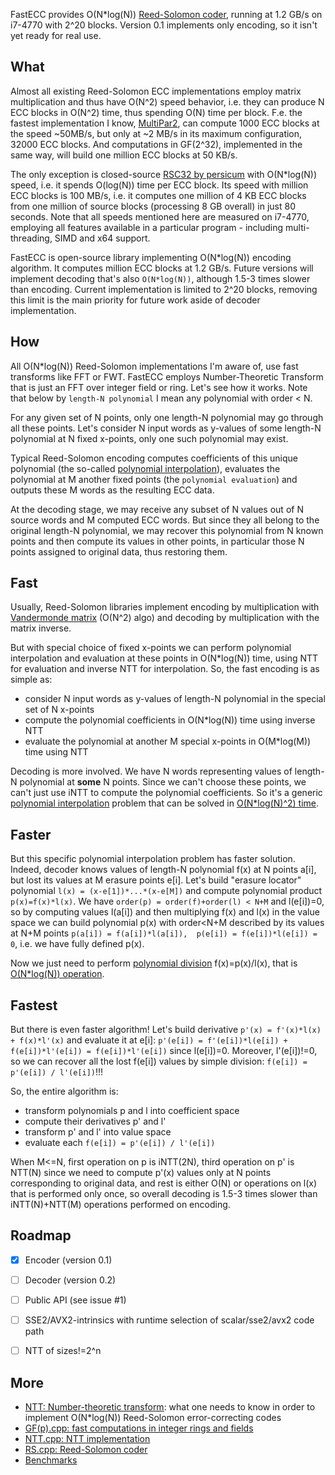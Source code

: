 FastECC provides O(N*log(N)) [Reed-Solomon coder], running at 1.2 GB/s on i7-4770 with 2^20 blocks.
Version 0.1 implements only encoding, so it isn't yet ready for real use.


<a name="what"/>

## What

Almost all existing Reed-Solomon ECC implementations employ matrix multiplication and thus have O(N^2) speed behavior,
i.e. they can produce N ECC blocks in O(N^2) time, thus spending O(N) time per block.
F.e. the fastest implementation I know, [MultiPar2], can compute 1000 ECC blocks at the speed ~50MB/s,
but only at ~2 MB/s in its maximum configuration, 32000 ECC blocks.
And computations in GF(2^32), implemented in the same way, will build one million ECC blocks at 50 KB/s.

The only exception is closed-source [RSC32 by persicum] with O(N*log(N)) speed, i.e. it spends O(log(N)) time per ECC block.
Its speed with million ECC blocks is 100 MB/s, i.e. it computes one million of 4 KB ECC blocks
from one million of source blocks (processing 8 GB overall) in just 80 seconds.
Note that all speeds mentioned here are measured on i7-4770, employing all features available in a particular program -
including multi-threading, SIMD and x64 support.

FastECC is open-source library implementing O(N*log(N)) encoding algorithm.
It computes million ECC blocks at 1.2 GB/s.
Future versions will implement decoding that's also `O(N*log(N))`, although 1.5-3 times slower than encoding.
Current implementation is limited to 2^20 blocks, removing this limit is the main priority for future work
aside of decoder implementation.


<a name="how"/>

## How

All O(N*log(N)) Reed-Solomon implementations I'm aware of, use fast transforms like FFT or FWT.
FastECC employs Number-Theoretic Transform that is just an FFT over integer field or ring.
Let's see how it works. Note that below by `length-N polynomial` I mean any polynomial with order < N.

For any given set of N points, only one length-N polynomial may go through all these points.
Let's consider N input words as y-values of some length-N polynomial at N fixed x-points,
only one such polynomial may exist.

Typical Reed-Solomon encoding computes coefficients of this unique polynomial (the so-called [polynomial interpolation]),
evaluates the polynomial at M another fixed points (the `polynomial evaluation`)
and outputs these M words as the resulting ECC data.

At the decoding stage, we may receive any subset of N values out of N source words and M computed ECC words.
But since they all belong to the original length-N polynomial, we may recover this polynomial from N known points
and then compute its values in other points, in particular those N points assigned to original data, thus restoring them.


<a name="fast"/>

## Fast

Usually, Reed-Solomon libraries implement encoding by multiplication with [Vandermonde matrix] (O(N^2) algo)
and decoding by multiplication with the matrix inverse.

But with special choice of fixed x-points we can perform polynomial interpolation and evaluation at these points
in O(N*log(N)) time, using NTT for evaluation and inverse NTT for interpolation. So, the fast encoding is as simple as:
- consider N input words as y-values of length-N polynomial in the special set of N x-points
- compute the polynomial coefficients in O(N*log(N)) time using inverse NTT
- evaluate the polynomial at another M special x-points in O(M*log(M)) time using NTT

Decoding is more involved. We have N words representing values of length-N polynomial at **some** N points.
Since we can't choose these points, we can't just use iNTT to compute the polynomial coefficients.
So it's a generic [polynomial interpolation] problem that can be solved in [O(N*log(N)^2) time][fast polynomial interpolation].


<a name="faster"/>

## Faster

But this specific polynomial interpolation problem has faster solution.
Indeed, decoder knows values of length-N polynomial f(x) at N points a[i], but lost its values at M erasure points e[i].
Let's build "erasure locator" polynomial `l(x) = (x-e[1])*...*(x-e[M])` and compute polynomial product `p(x)=f(x)*l(x)`.
We have `order(p) = order(f)+order(l) < N+M` and l(e[i])=0, so by computing values l(a[i]) and then multiplying f(x) and l(x) in the value space
we can build polynomial p(x) with order<N+M described by its values at N+M points `p(a[i]) = f(a[i])*l(a[i]),  p(e[i]) = f(e[i])*l(e[i]) = 0`,
i.e. we have fully defined p(x).

Now we just need to perform [polynomial division] f(x)=p(x)/l(x), that is [O(N*log(N)) operation][fast polynomial division].


<a name="fastest"/>

## Fastest

But there is even faster algorithm! Let's build derivative `p'(x) = f'(x)*l(x) + f(x)*l'(x)`
and evaluate it at e[i]: `p'(e[i]) = f'(e[i])*l(e[i]) + f(e[i])*l'(e[i]) = f(e[i])*l'(e[i])` since l(e[i])=0.
Moreover, l'(e[i])!=0, so we can recover all the lost f(e[i]) values by simple division: `f(e[i]) = p'(e[i]) / l'(e[i])`!!!

So, the entire algorithm is:
- transform polynomials p and l into coefficient space
- compute their derivatives p' and l'
- transform p' and l' into value space
- evaluate each `f(e[i]) = p'(e[i]) / l'(e[i])`

When M<=N, first operation on p is iNTT(2N),
third operation on p' is NTT(N) since we need to compute p'(x) values only at N points corresponding to original data,
and rest is either O(N) or operations on l(x) that is performed only once,
so overall decoding is 1.5-3 times slower than iNTT(N)+NTT(M) operations performed on encoding.


<a name="roadmap"/>

## Roadmap

- [x] Encoder (version 0.1)
- [ ] Decoder (version 0.2)
- [ ] Public API (see issue #1)
- [ ] SSE2/AVX2-intrinsics with runtime selection of scalar/sse2/avx2 code path
- [ ] NTT of sizes!=2^n


<a name="more"/>

## More

- [NTT: Number-theoretic transform](Overview.md): what one needs to know in order to implement O(N*log(N)) Reed-Solomon error-correcting codes
- [GF(p).cpp: fast computations in integer rings and fields](GF.md)
- [NTT.cpp: NTT implementation](NTT.md)
- [RS.cpp: Reed-Solomon coder](RS.md)
- [Benchmarks](Benchmarks.md)


[Reed-Solomon coder]: https://en.wikipedia.org/wiki/Reed%E2%80%93Solomon_error_correction
[MultiPar2]: https://www.livebusinesschat.com/smf/index.php?board=396.0
[RSC32 by persicum]: https://www.livebusinesschat.com/smf/index.php?board=399.0
[Vandermonde matrix]: https://en.wikipedia.org/wiki/Vandermonde_matrix
[polynomial division]: https://en.wikipedia.org/wiki/Polynomial_long_division
[fast polynomial division]: https://www.google.com/search?q=fast+polynomial+division
[polynomial interpolation]: https://en.wikipedia.org/wiki/Polynomial_interpolation
[fast polynomial interpolation]: https://www.google.com/search?q=fast+polynomial+interpolation
